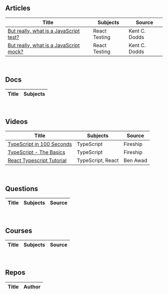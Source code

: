## Articles

| Title | Subjects | Source |
|-------|---------|--------|
|[But really, what is a JavaScript test?](https://kentcdodds.com/blog/but-really-what-is-a-javascript-test)|React Testing|Kent C. Dodds|
|[But really, what is a JavaScript mock?](https://kentcdodds.com/blog/but-really-what-is-a-javascript-mock)|React Testing|Kent C. Dodds|


&nbsp;&nbsp;&nbsp;

## Docs
| Title | Subjects |
|-------|---------|


&nbsp;&nbsp;&nbsp;

## Videos
| Title | Subjects | Source |
|-------|---------|--------|
|[TypeScript in 100 Seconds](https://www.youtube.com/watch?v=zQnBQ4tB3ZA)|TypeScript|Fireship|
|[TypeScript - The Basics](https://www.youtube.com/watch?v=ahCwqrYpIuM)|TypeScript|Fireship|
|[React Typescript Tutorial](https://www.youtube.com/watch?v=Z5iWr6Srsj8)|TypeScript, React|Ben Awad|

&nbsp;&nbsp;&nbsp;

## Questions
| Title | Subjects | Source |
|-------|---------|--------|

&nbsp;&nbsp;&nbsp;

## Courses
| Title | Subjects | Source |
|-------|---------|--------|

&nbsp;&nbsp;&nbsp;

## Repos
| Title | Author |
|-------|--------|
